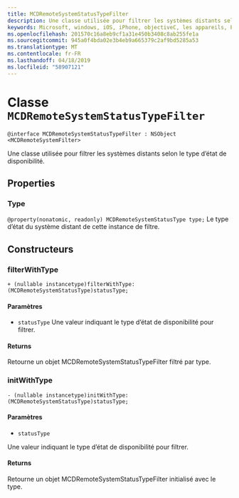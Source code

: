 ```yaml
---
title: MCDRemoteSystemStatusTypeFilter
description: Une classe utilisée pour filtrer les systèmes distants selon le type d’état de disponibilité.
keywords: Microsoft, windows, iOS, iPhone, objectiveC, les appareils, Project Rome connectés
ms.openlocfilehash: 201570c16a8eb9cf1a31e450b3408c8ab255fe1a
ms.sourcegitcommit: 945a0f4bda02e3b4eb9a665379c2af9bd5285a53
ms.translationtype: MT
ms.contentlocale: fr-FR
ms.lasthandoff: 04/18/2019
ms.locfileid: "58907121"
---
```

# <a name="class-mcdremotesystemstatustypefilter"></a>Classe `MCDRemoteSystemStatusTypeFilter`

```
@interface MCDRemoteSystemStatusTypeFilter : NSObject <MCDRemoteSystemFilter>
```

Une classe utilisée pour filtrer les systèmes distants selon le type d’état de disponibilité.

## <a name="properties"></a>Properties

### <a name="type"></a>Type
`@property(nonatomic, readonly) MCDRemoteSystemStatusType type;` Le type d’état du système distant de cette instance de filtre.

## <a name="constructors"></a>Constructeurs

### <a name="filterwithtype"></a>filterWithType
`+ (nullable instancetype)filterWithType:(MCDRemoteSystemStatusType)statusType;`

#### <a name="parameters"></a>Paramètres 
* `statusType` Une valeur indiquant le type d’état de disponibilité pour filtrer.

#### <a name="returns"></a>Returns
Retourne un objet MCDRemoteSystemStatusTypeFilter filtré par type.

### <a name="initwithtype"></a>initWithType
`- (nullable instancetype)initWithType:(MCDRemoteSystemStatusType)statusType;`

#### <a name="parameters"></a>Paramètres 
* `statusType` 

Une valeur indiquant le type d’état de disponibilité pour filtrer.

#### <a name="returns"></a>Returns
Retourne un objet MCDRemoteSystemStatusTypeFilter initialisé avec le type.